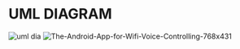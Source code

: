 # **UML DIAGRAM**
![uml dia](https://user-images.githubusercontent.com/94214304/144000856-0a87f194-c112-415d-aa52-c7595c74d1ae.jpg)
![The-Android-App-for-Wifi-Voice-Controlling-768x431](https://user-images.githubusercontent.com/94214304/144001099-70f85112-1c38-4ac0-9b1f-d971b35453e2.jpg)



